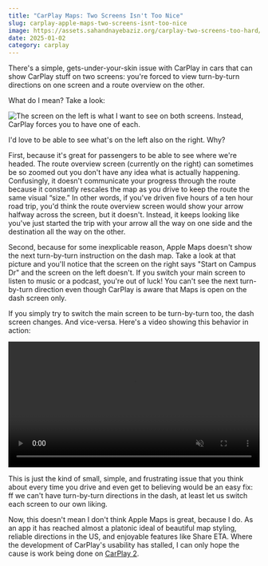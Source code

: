 ```yaml
---
title: "CarPlay Maps: Two Screens Isn't Too Nice"
slug: carplay-apple-maps-two-screens-isnt-too-nice
image: https://assets.sahandnayebaziz.org/carplay-two-screens-too-hard/forced-with-worst-option.jpeg
date: 2025-01-02
category: carplay
---
```


There's a simple, gets-under-your-skin issue with CarPlay in cars that can show CarPlay stuff on two screens: you're forced to view turn-by-turn directions on one screen and a route overview on the other. 

What do I mean? Take a look:

![The screen on the left is what I want to see on both screens. Instead, CarPlay forces you to have one of each.](https://assets.sahandnayebaziz.org/carplay-two-screens-too-hard/forced-with-worst-option.jpeg)

I'd love to be able to see what's on the left also on the right. Why? 

First, because it's great for passengers to be able to see where we're headed. The route overview screen (currently on the right) can sometimes be so zoomed out you don't have any idea what is actually happening. Confusingly, it doesn't communicate your progress through the route because it constantly rescales the map as you drive to keep the route the same visual “size.” In other words, if you've driven five hours of a ten hour road trip, you'd think the route overview screen would show your arrow halfway across the screen, but it doesn't. Instead, it keeps looking like you've just started the trip with your arrow all the way on one side and the destination all the way on the other.

Second, because for some inexplicable reason, Apple Maps doesn't show the next turn-by-turn instruction on the dash map. Take a look at that picture and you'll notice that the screen on the right says "Start on Campus Dr" and the screen on the left doesn't. If you switch your main screen to listen to music or a podcast, you're out of luck! You can't see the next turn-by-turn direction even though CarPlay is aware that Maps is open on the dash screen only.

If you simply try to switch the main screen to be turn-by-turn too, the dash screen changes. And vice-versa. Here's a video showing this behavior in action:

<video muted controls style="width: 100%">
<source src="https://stream.mux.com/X6rL6n02FKxUXF01uBNYAFHGrdlSm6TM1GmWi7J4SuL8g.m3u8" />
</video>

This is just the kind of small, simple, and frustrating issue that you think about every time you drive and even get to believing would be an easy fix: ff we can't have turn-by-turn directions in the dash, at least let us switch each screen to our own liking.

Now, this doesn't mean I don't think Apple Maps is great, because I do. As an app it has reached almost a platonic ideal of beautiful map styling, reliable directions in the US, and enjoyable features like Share ETA. Where the development of CarPlay's usability has stalled, I can only hope the cause is work being done on [CarPlay 2](https://www.theverge.com/2024/12/30/24332162/apple-next-gen-carplay-not-available-2024-porsche-aston-martin).
